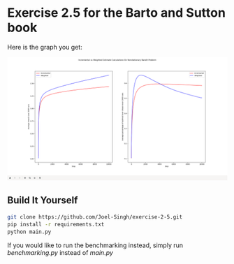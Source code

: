 # Exercise 2.5 for the Barto and Sutton book

Here is the graph you get:

![Final graph after program is run](./finalGraph.png)

## Build It Yourself
```bash
git clone https://github.com/Joel-Singh/exercise-2-5.git
pip install -r requirements.txt
python main.py
```
If you would like to run the benchmarking instead, simply run *benchmarking.py* instead of *main.py*